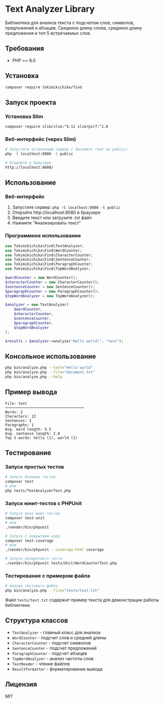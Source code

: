 # Text Analyzer Library

Библиотека для анализа текста с подсчетом слов, символов, предложений и абзацев. Среднюю длину слова, среднюю длину предложения и топ 5 встречаемых слов.

## Требования
- PHP >= 8.0

## Установка
```bash
composer require tokimikichika/find
```

## Запуск проекта

### Установка Slim
```bash
composer require slim/slim:^4.12 slim/psr7:^1.6
```

### Веб-интерфейс (через Slim)
```bash
# Запустите встроенный сервер с document root на public/
php -S localhost:8080 -t public

# Откройте в браузере
http://localhost:8080/
```

## Использование

### Веб-интерфейс
1. Запустите сервер: `php -S localhost:8080 -t public`
2. Откройте http://localhost:8080 в браузере
3. Введите текст или загрузите .txt файл
4. Нажмите "Анализировать текст"

### Программное использование
```php
use Tokimikichika\Find\TextAnalyzer;
use Tokimikichika\Find\WordCounter;
use Tokimikichika\Find\CharacterCounter;
use Tokimikichika\Find\SentenceCounter;
use Tokimikichika\Find\ParagraphCounter;
use Tokimikichika\Find\TopWordAnalyzer;

$wordCounter = new WordCounter();
$characterCounter = new CharacterCounter();
$sentenceCounter = new SentenceCounter();
$paragraphCounter = new ParagraphCounter();
$topWordAnalyzer = new TopWordAnalyzer();

$analyzer = new TextAnalyzer(
    $wordCounter,
    $characterCounter,
    $sentenceCounter,
    $paragraphCounter,
    $topWordAnalyzer
);

$results = $analyzer->analyze("Hello world!", "text");
```

## Консольное использование
```bash
php bin/analyze.php --text="Hello world"
php bin/analyze.php --file="document.txt"
php bin/analyze.php --help
```

## Пример вывода
```
File: text
────────────────────────────────────
Words: 2
Characters: 12
Sentences: 1
Paragraphs: 1
Avg. word length: 5.5
Avg. sentence length: 2.0
Top 5 words: hello (1), world (1)
```

## Тестирование

### Запуск простых тестов
```bash
# Запуск базовых тестов
composer test
# или
php tests/TextAnalyzerTest.php
```

### Запуск юнит-тестов с PHPUnit
```bash
# Запуск всех юнит-тестов
composer test-unit
# или
./vendor/bin/phpunit

# Запуск с покрытием кода
composer test-coverage
# или
./vendor/bin/phpunit --coverage-html coverage

# Запуск конкретного теста
./vendor/bin/phpunit tests/Unit/WordCounterTest.php
```

### Тестирование с примером файла
```bash
# Анализ тестового файла
php bin/analyze.php --file="tests/test.txt"
```

Файл `tests/test.txt` содержит пример текста для демонстрации работы библиотеки.


## Структура классов
- `TextAnalyzer` - главный класс для анализа
- `WordCounter` - подсчет слов и средней длины
- `CharacterCounter` - подсчет символов
- `SentenceCounter` - подсчет предложений
- `ParagraphCounter` - подсчет абзацев
- `TopWordAnalyzer` - анализ частоты слов
- `TextReader` - чтение файлов
- `ResultFormatter` - форматирование вывода

## Лицензия
MIT
```
